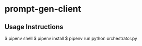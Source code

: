 # prompt-gen-client

## Usage Instructions

$ pipenv shell
$ pipenv install
$ pipenv run python orchestrator.py
